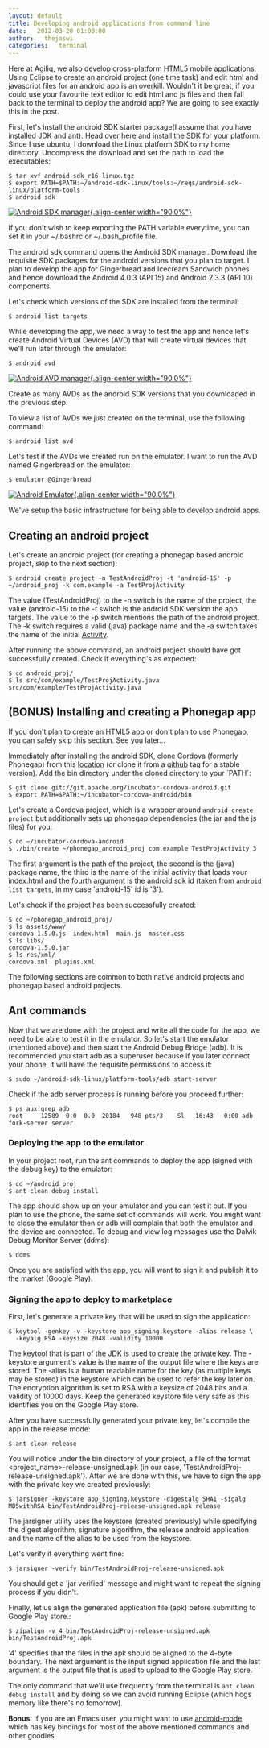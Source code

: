 ```yaml
---
layout: default
title: Developing android applications from command line
date:   2012-03-20 01:00:00
author:   thejaswi
categories:   terminal
---
```


Here at Agiliq, we also develop cross-platform HTML5 mobile
applications. Using Eclipse to create an android project (one time task)
and edit html and javascript files for an android app is an overkill.
Wouldn\'t it be great, if you could use your favourite text editor to
edit html and js files and then fall back to the terminal to deploy the
android app? We are going to see exactly this in the post.

First, let\'s install the android SDK starter package(I assume that you
have installed JDK and ant). Head over
[here](http://developer.android.com/sdk/index.html) and install the SDK
for your platform. Since I use ubuntu, I download the Linux platform SDK
to my home directory. Uncompress the download and set the path to load
the executables:

    $ tar xvf android-sdk_r16-linux.tgz
    $ export PATH=$PATH:~/android-sdk-linux/tools:~/reqs/android-sdk-linux/platform-tools
    $ android sdk

[![Android SDK manager](http://agiliq.com/static/dumps/images/20120320/android_sdk_manager.png){.align-center
width="90.0%"}](http://agiliq.com/static/dumps/images/20120320/android_sdk_manager.png)

If you don\'t wish to keep exporting the PATH variable everytime, you
can set it in your \~/.bashrc or \~/.bash\_profile file.

The android sdk command opens the Android SDK manager. Download the
requisite SDK packages for the android versions that you plan to target.
I plan to develop the app for Gingerbread and Icecream Sandwich phones
and hence download the Android 4.0.3 (API 15) and Android 2.3.3 (API 10)
components.

Let\'s check which versions of the SDK are installed from the terminal:

    $ android list targets

While developing the app, we need a way to test the app and hence let\'s
create Android Virtual Devices (AVD) that will create virtual devices
that we\'ll run later through the emulator:

    $ android avd

[![Android AVD manager](http://agiliq.com/static/dumps/images/20120320/android_avd_manager.png){.align-center
width="90.0%"}](http://agiliq.com/static/dumps/images/20120320/android_avd_manager.png)

Create as many AVDs as the android SDK versions that you downloaded in
the previous step.

To view a list of AVDs we just created on the terminal, use the
following command:

    $ android list avd

Let\'s test if the AVDs we created run on the emulator. I want to run
the AVD named Gingerbread on the emulator:

    $ emulator @Gingerbread

[![Android Emulator](http://agiliq.com/static/dumps/images/20120320/android_emulator.png){.align-center
width="90.0%"}](http://agiliq.com/static/dumps/images/20120320/android_emulator.png)

We\'ve setup the basic infrastructure for being able to develop android
apps.

Creating an android project
---------------------------

Let\'s create an android project (for creating a phonegap based android
project, skip to the next section):

    $ android create project -n TestAndroidProj -t 'android-15' -p ~/android_proj -k com.example -a TestProjActivity

The value (TestAndroidProj) to the -n switch is the name of the project,
the value (android-15) to the -t switch is the android SDK version the
app targets. The value to the -p switch mentions the path of the android
project. The -k switch requires a valid (java) package name and the -a
switch takes the name of the initial
[Activity](http://developer.android.com/reference/android/app/Activity.html).

After running the above command, an android project should have got
successfully created. Check if everything\'s as expected:

    $ cd android_proj/
    $ ls src/com/example/TestProjActivity.java
    src/com/example/TestProjActivity.java

**(BONUS)** Installing and creating a Phonegap app
--------------------------------------------------

If you don\'t plan to create an HTML5 app or don\'t plan to use
Phonegap, you can safely skip this section. See you later\...

Immediately after installing the android SDK, clone Cordova (formerly
Phonegap) from this
[location](git://git.apache.org/incubator-cordova-android.git) (or clone
it from a [github](https://github.com/apache/incubator-cordova-android/)
tag for a stable version). Add the bin directory under the cloned
directory to your \`PATH\`:

    $ git clone git://git.apache.org/incubator-cordova-android.git
    $ export PATH=$PATH:~/incubator-cordova-android/bin

Let\'s create a Cordova project, which is a wrapper around
`android create project` but additionally sets up phonegap dependencies
(the jar and the js files) for you:

    $ cd ~/incubator-cordova-android
    $ ./bin/create ~/phonegap_android_proj com.example TestProjActivity 3

The first argument is the path of the project, the second is the (java)
package name, the third is the name of the initial activity that loads
your index.html and the fourth argument is the android sdk id (taken
from `android list targets`, in my case \'android-15\' id is \'3\').

Let\'s check if the project has been successfully created:

    $ cd ~/phonegap_android_proj/
    $ ls assets/www/
    cordova-1.5.0.js  index.html  main.js  master.css
    $ ls libs/
    cordova-1.5.0.jar
    $ ls res/xml/
    cordova.xml  plugins.xml

The following sections are common to both native android projects and
phonegap based android projects.

Ant commands
------------

Now that we are done with the project and write all the code for the
app, we need to be able to test it in the emulator. So let\'s start the
emulator (mentioned above) and then start the Android Debug Bridge
(adb). It is recommended you start adb as a superuser because if you
later connect your phone, it will have the requisite permissions to
access it:

    $ sudo ~/android-sdk-linux/platform-tools/adb start-server

Check if the adb server process is running before you proceed further:

    $ ps aux|grep adb
    root     12589  0.0  0.0  20184   948 pts/3    Sl   16:43   0:00 adb fork-server server

### Deploying the app to the emulator

In your project root, run the ant commands to deploy the app (signed
with the debug key) to the emulator:

    $ cd ~/android_proj
    $ ant clean debug install

The app should show up on your emulator and you can test it out. If you
plan to use the phone, the same set of commands will work. You might
want to close the emulator then or adb will complain that both the
emulator and the device are connected. To debug and view log messages
use the Dalvik Debug Monitor Server (ddms):

    $ ddms

Once you are satisfied with the app, you will want to sign it and
publish it to the market (Google Play).

### Signing the app to deploy to marketplace

First, let\'s generate a private key that will be used to sign the
application:

    $ keytool -genkey -v -keystore app_signing.keystore -alias release \
      -keyalg RSA -keysize 2048 -validity 10000

The keytool that is part of the JDK is used to create the private key.
The -keystore argument\'s value is the name of the output file where the
keys are stored. The -alias is a human readable name for the key (as
multiple keys may be stored) in the keystore which can be used to refer
the key later on. The encryption algorithm is set to RSA with a keysize
of 2048 bits and a validity of 10000 days. Keep the generated keystore
file very safe as this identifies you on the Google Play store.

After you have successfully generated your private key, let\'s compile
the app in the release mode:

    $ ant clean release

You will notice under the bin directory of your project, a file of the
format \<project\_name\>-release-unsigned.apk (in our case,
\'TestAndroidProj-release-unsigned.apk\'). After we are done with this,
we have to sign the app with the private key we created previously:

    $ jarsigner -keystore app_signing.keystore -digestalg SHA1 -sigalg MD5withRSA bin/TestAndroidProj-release-unsigned.apk release

The jarsigner utility uses the keystore (created previously) while
specifying the digest algorithm, signature algorithm, the release
android application and the name of the alias to be used from the
keystore.

Let\'s verify if everything went fine:

    $ jarsigner -verify bin/TestAndroidProj-release-unsigned.apk

You should get a \'jar verified\' message and might want to repeat the
signing process if you didn\'t.

Finally, let us align the generated application file (apk) before
submitting to Google Play store.:

    $ zipalign -v 4 bin/TestAndroidProj-release-unsigned.apk bin/TestAndroidProj.apk

\'4\' specifies that the files in the apk should be aligned to the
4-byte boundary. The next argument is the input signed application file
and the last argument is the output file that is used to upload to the
Google Play store.

The only command that we\'ll use frequently from the terminal is
`ant clean debug install` and by doing so we can avoid running Eclipse
(which hogs memory like there\'s no tomorrow).

**Bonus**: If you are an Emacs user, you might want to use
[android-mode](http://marmalade-repo.org/packages/android-mode) which
has key bindings for most of the above mentioned commands and other
goodies.
